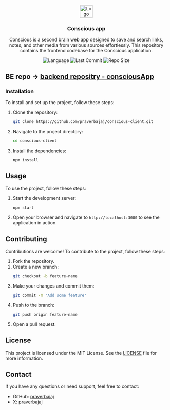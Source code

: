 <p align="center">
  <a href="https://github.com/praverbajaj/consciousapp-client">
    <img src="https://github.com/praverbajaj/consciousapp-client/blob/main/public/logo.png" alt="Logo" width="40px" >
  </a>
<br/>
  <h3 align="center">Conscious app</h3>
  <p align="center" >
   Conscious is a second brain web app designed to save and search links, notes, and other media from various sources effortlessly. This repository contains the frontend codebase for the Conscious application.

  </p>
  <div align="center">

   
![Language](https://img.shields.io/github/languages/top/praverbajaj/consciousapp-client)
![Last Commit](https://img.shields.io/github/last-commit/praverbajaj/consciousapp-client)
![Repo Size](https://img.shields.io/github/repo-size/praverbajaj/consciousapp-client)

  </div>
</p>


## BE repo -> [backend repositry - consciousApp](https://github.com/praverbajaj/conscious)



### Installation
To install and set up the project, follow these steps:

1. Clone the repository:
    ```bash
    git clone https://github.com/praverbajaj/conscious-client.git
    ```

2. Navigate to the project directory:
    ```bash
    cd conscious-client
    ```

3. Install the dependencies:
    ```bash
    npm install
    ```

## Usage

To use the project, follow these steps:

1. Start the development server:
    ```bash
    npm start
    ```

2. Open your browser and navigate to `http://localhost:3000` to see the application in action.

## Contributing

Contributions are welcome! To contribute to the project, follow these steps:

1. Fork the repository.
2. Create a new branch:
    ```bash
    git checkout -b feature-name
    ```
3. Make your changes and commit them:
    ```bash
    git commit -m 'Add some feature'
    ```
4. Push to the branch:
    ```bash
    git push origin feature-name
    ```
5. Open a pull request.

## License

This project is licensed under the MIT License. See the [LICENSE](LICENSE) file for more information.

## Contact

If you have any questions or need support, feel free to contact:

  - GitHub: [praverbajaj](https://github.com/praverbajaj)
  - X: [praverbajaj](https://x.com/praver_bajaj)
